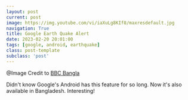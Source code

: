 ```yaml
---
layout: post
current: post
image: https://img.youtube.com/vi/iaXuLg8KIf8/maxresdefault.jpg
navigation: True
title: Google Earth Quake Alert
date: 2023-02-20 20:01:00
tags: [google, android, earthquake]
class: post-template
subclass: 'post'
---
```


@Image Credit to [BBC Bangla](https://www.youtube.com/watch?v=iaXuLg8KIf8)

Didn't know Google's Android has this feature for so long. Now it's also available in Bangladesh. Interesting! 